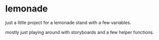 lemonade
========
just a little project for a lemonade stand with a few variables.

mostly just playing around with storyboards and a few helper functions.
